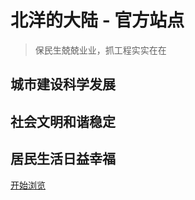 # 北洋的大陆 - 官方站点

> 保民生兢兢业业，抓工程实实在在

## 城市建设科学发展

## 社会文明和谐稳定

## 居民生活日益幸福


[开始浏览](/BYDCity/base/锤子铁路集团有限公司简介.md)